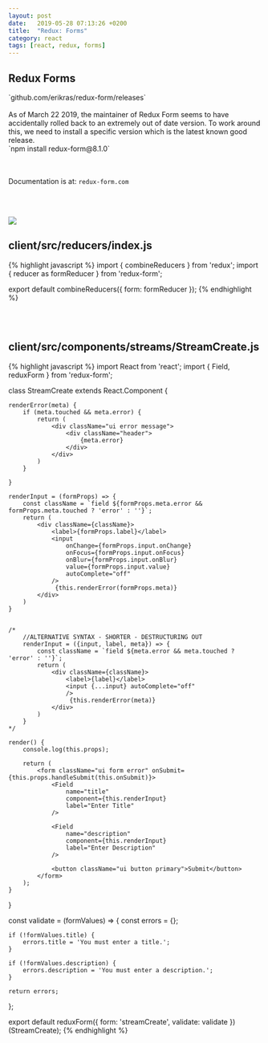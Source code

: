```yaml
---
layout: post
date:   2019-05-28 07:13:26 +0200
title:  "Redux: Forms"
category: react
tags: [react, redux, forms]
---
```


<h2>Redux Forms</h2>
`github.com/erikras/redux-form/releases`
<br /><br />
As of March 22 2019, the maintainer of Redux Form seems to have accidentally rolled back to an extremely out of date version. To work around this, we need to install a specific version which is the latest known good release.
<br />
`npm install redux-form@8.1.0`

<br /><br />
Documentation is at:
`redux-form.com`

<br /><br />

![](http://michalmachovic.github.io/assets/2019-05-28-redux-forms-1.png)



<h2>client/src/reducers/index.js</h2>
{% highlight javascript %}
import { combineReducers } from 'redux';
import { reducer as formReducer } from 'redux-form';

export default combineReducers({
    form: formReducer
});
{% endhighlight %}


<br /><br />



<h2>client/src/components/streams/StreamCreate.js</h2>
{% highlight javascript %}
import React from 'react';
import { Field, reduxForm } from 'redux-form';

class StreamCreate extends React.Component {

    renderError(meta) {
        if (meta.touched && meta.error) {
            return (
                <div className="ui error message">
                    <div className="header">
                        {meta.error}
                    </div>
                </div>
            )
        }

    }

    renderInput = (formProps) => {
        const className = `field ${formProps.meta.error && formProps.meta.touched ? 'error' : ''}`;
        return (
            <div className={className}>
                <label>{formProps.label}</label>
                <input
                    onChange={formProps.input.onChange}
                    onFocus={formProps.input.onFocus}
                    onBlur={formProps.input.onBlur}
                    value={formProps.input.value}
                    autoComplete="off"
                />
                 {this.renderError(formProps.meta)}
            </div>
        )
    }


    /*
        //ALTERNATIVE SYNTAX - SHORTER - DESTRUCTURING OUT
        renderInput = ({input, label, meta}) => {
            const className = `field ${meta.error && meta.touched ? 'error' : ''}`;
            return (
                <div className={className}>
                    <label>{label}</label>
                    <input {...input} autoComplete="off"
                    />
                     {this.renderError(meta)}
                </div>
            )
        }
    */

    render() {
        console.log(this.props);

        return (
            <form className="ui form error" onSubmit={this.props.handleSubmit(this.onSubmit)}>
                <Field
                    name="title"
                    component={this.renderInput}
                    label="Enter Title"
                />

                <Field
                    name="description"
                    component={this.renderInput}
                    label="Enter Description"
                />

                <button className="ui button primary">Submit</button>
            </form>
        );
    }
}

const validate = (formValues) => {
    const errors = {};

    if (!formValues.title) {
        errors.title = 'You must enter a title.';
    }

    if (!formValues.description) {
        errors.description = 'You must enter a description.';
    }

    return errors;
};

export default reduxForm({
    form: 'streamCreate',
    validate: validate
})(StreamCreate);
{% endhighlight %}
